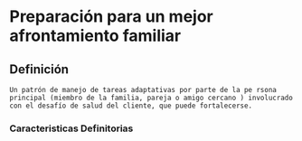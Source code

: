 # Preparación para un mejor afrontamiento familiar
## Definición
	Un patrón de manejo de tareas adaptativas por parte de la pe rsona principal (miembro de la familia, pareja o amigo cercano ) involucrado con el desafío de salud del cliente, que puede fortalecerse.

### Caracteristicas Definitorias


